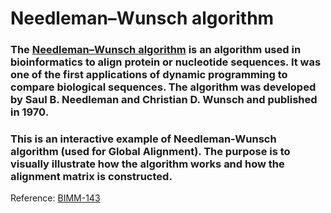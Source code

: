 # Needleman–Wunsch algorithm

### The <a href="https://en.wikipedia.org/wiki/Needleman%E2%80%93Wunsch_algorithm">Needleman–Wunsch algorithm</a> is an algorithm used in bioinformatics to align protein or nucleotide sequences. It was one of the first applications of dynamic programming to compare biological sequences. The algorithm was developed by Saul B. Needleman and Christian D. Wunsch and published in 1970.

### This is an interactive example of Needleman-Wunsch algorithm (used for Global Alignment). The purpose is to visually illustrate how the algorithm works and how the alignment matrix is constructed.

<p>Reference: <a href="http://thegrantlab.org/bimm143/">BIMM-143</a></p>
